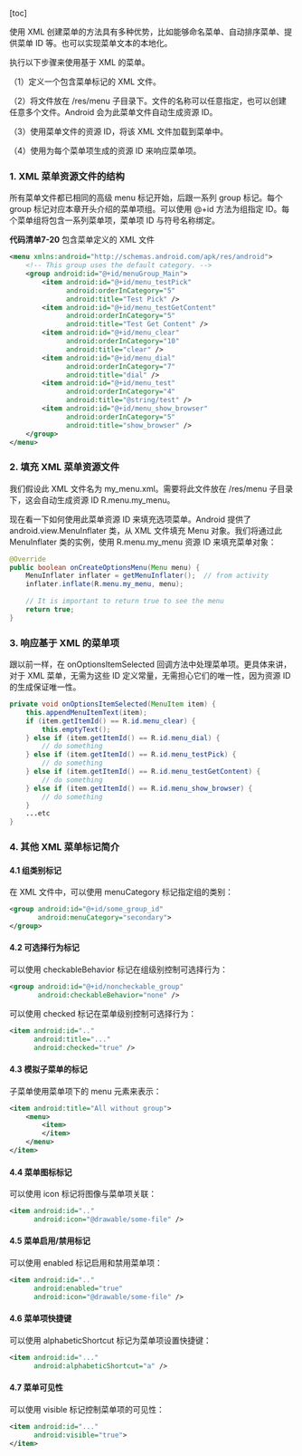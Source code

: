 [toc]

使用 XML 创建菜单的方法具有多种优势，比如能够命名菜单、自动排序菜单、提供菜单 ID 等。也可以实现菜单文本的本地化。

执行以下步骤来使用基于 XML 的菜单。

（1）定义一个包含菜单标记的 XML 文件。

（2）将文件放在 /res/menu 子目录下。文件的名称可以任意指定，也可以创建任意多个文件。Android 会为此菜单文件自动生成资源 ID。

（3）使用菜单文件的资源 ID，将该 XML 文件加载到菜单中。

（4）使用为每个菜单项生成的资源 ID 来响应菜单项。

### 1. XML 菜单资源文件的结构

所有菜单文件都已相同的高级 menu 标记开始，后跟一系列 group 标记。每个 group 标记对应本章开头介绍的菜单项组。可以使用 @+id 方法为组指定 ID。每个菜单组将包含一系列菜单项，菜单项 ID 与符号名称绑定。

**代码清单7-20** 包含菜单定义的 XML 文件

```xml
<menu xmlns:android="http://schemas.android.com/apk/res/android">
	<!-- This group uses the default category. -->
    <group android:id="@+id/menuGroup_Main">
    	<item android:id="@+id/menu_testPick"
              android:orderInCategory="5"
              android:title="Test Pick" />
        <item android:id="@+id/menu_testGetContent"
              android:orderInCategory="5"
              android:title="Test Get Content" />
        <item android:id="@+id/menu_clear"
              android:orderInCategory="10"
              android:title="clear" />
        <item android:id="@+id/menu_dial"
              android:orderInCategory="7"
              android:title="dial" />
        <item android:id="@+id/menu_test"
              android:orderInCategory="4"
              android:title="@string/test" />
        <item android:id="@+id/menu_show_browser"
              android:orderInCategory="5"
              android:title="show_browser" />
    </group>
</menu>
```

### 2. 填充 XML 菜单资源文件

我们假设此 XML 文件名为 my_menu.xml。需要将此文件放在 /res/menu 子目录下，这会自动生成资源 ID R.menu.my_menu。

现在看一下如何使用此菜单资源 ID 来填充选项菜单。Android 提供了 android.view.MenuInflater 类，从 XML 文件填充 Menu 对象。我们将通过此 MenuInflater 类的实例，使用 R.menu.my_menu 资源 ID 来填充菜单对象：

```java
@Override
public boolean onCreateOptionsMenu(Menu menu) {
    MenuInflater inflater = getMenuInflater();	// from activity
    inflater.inflate(R.menu.my_menu, menu);
    
    // It is important to return true to see the menu 
    return true;
}
```

### 3. 响应基于 XML 的菜单项

跟以前一样，在 onOptionsItemSelected 回调方法中处理菜单项。更具体来讲，对于 XML 菜单，无需为这些 ID 定义常量，无需担心它们的唯一性，因为资源 ID 的生成保证唯一性。

```java
private void onOptionsItemSelected(MenuItem item) {
    this.appendMenuItemText(item);
    if (item.getItemId() == R.id.menu_clear) {
        this.emptyText();
    } else if (item.getItemId() == R.id.menu_dial) {
        // do something
    } else if (item.getItemId() == R.id.menu_testPick) {
        // do something
    } else if (item.getItemId() == R.id.menu_testGetContent) {
        // do something
    } else if (item.getItemId() == R.id.menu_show_browser) {
        // do something
    }
    ...etc
}
```

### 4. 其他 XML 菜单标记简介

#### 4.1 组类别标记

在 XML 文件中，可以使用 menuCategory 标记指定组的类别：

```xml
<group android:id="@+id/some_group_id"
       android:menuCategory="secondary">
</group>
```

#### 4.2 可选择行为标记

可以使用 checkableBehavior 标记在组级别控制可选择行为：

```xml
<group android:id="@+id/noncheckable_group"
       android:checkableBehavior="none" />
```

可以使用 checked 标记在菜单级别控制可选择行为：

```xml
<item android:id=".."
      android:title="..."
      android:checked="true" />
```

#### 4.3 模拟子菜单的标记

子菜单使用菜单项下的 menu 元素来表示：

```xml
<item android:title="All without group">
	<menu>
    	<item>
        </item>
    </menu>
</item>
```

#### 4.4 菜单图标标记

可以使用 icon 标记将图像与菜单项关联：

```xml
<item android:id=".."
      android:icon="@drawable/some-file" />
```

#### 4.5 菜单启用/禁用标记

可以使用 enabled 标记启用和禁用菜单项：

```xml
<item android:id=".."
      android:enabled="true"
      android:icon="@drawable/some-file" />
```

#### 4.6 菜单项快捷键

可以使用 alphabeticShortcut 标记为菜单项设置快捷键：

```xml
<item android:id="..."
      android:alphabeticShortcut="a" />
```

#### 4.7 菜单可见性

可以使用 visible 标记控制菜单项的可见性：

```xml
<item android:id="..."
      android:visible="true">
</item>
```

